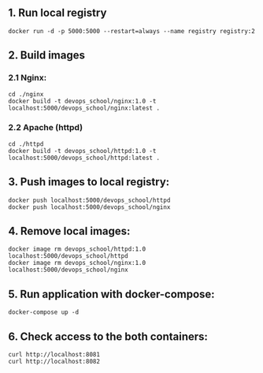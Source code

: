 ## 1. Run local registry


```
docker run -d -p 5000:5000 --restart=always --name registry registry:2
```

## 2. Build images 

### 2.1 Nginx:
```
cd ./nginx
docker build -t devops_school/nginx:1.0 -t localhost:5000/devops_school/nginx:latest .
```
### 2.2 Apache (httpd)
```
cd ./httpd
docker build -t devops_school/httpd:1.0 -t localhost:5000/devops_school/httpd:latest .
```
## 3. Push images to local registry:

```
docker push localhost:5000/devops_school/httpd
docker push localhost:5000/devops_school/nginx
```

## 4. Remove local images:
```
docker image rm devops_school/httpd:1.0 localhost:5000/devops_school/httpd
docker image rm devops_school/nginx:1.0 localhost:5000/devops_school/nginx
```

## 5. Run application with docker-compose:
```
docker-compose up -d
```

## 6. Check access to the both containers:
```
curl http://localhost:8081
curl http://localhost:8082
```

   

